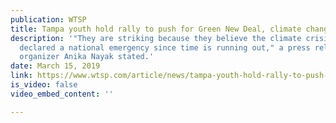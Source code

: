 ```yaml
---
publication: WTSP
title: Tampa youth hold rally to push for Green New Deal, climate change legislation
description: '"They are striking because they believe the climate crisis should be
  declared a national emergency since time is running out," a press release from student
  organizer Anika Nayak stated.'
date: March 15, 2019
link: https://www.wtsp.com/article/news/tampa-youth-hold-rally-to-push-for-green-new-deal-climate-change-legislation/67-ae37afff-e0bc-4123-a760-dbd0d4f381da
is_video: false
video_embed_content: ''

---
```

